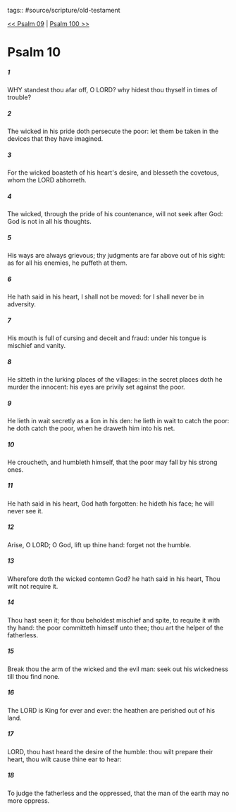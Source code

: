 tags:: #source/scripture/old-testament

[<< Psalm 09](/old-testament/19_Psalms/Psalm_09.md) | [Psalm 100 >>](/old-testament/19_Psalms/Psalm_100.md)

# Psalm 10

##### 1

WHY standest thou afar off, O LORD? why hidest thou thyself in times of trouble?

##### 2

The wicked in his pride doth persecute the poor: let them be taken in the devices that they have imagined.

##### 3

For the wicked boasteth of his heart's desire, and blesseth the covetous, whom the LORD abhorreth.

##### 4

The wicked, through the pride of his countenance, will not seek after God: God is not in all his thoughts.

##### 5

His ways are always grievous; thy judgments are far above out of his sight: as for all his enemies, he puffeth at them.

##### 6

He hath said in his heart, I shall not be moved: for I shall never be in adversity.

##### 7

His mouth is full of cursing and deceit and fraud: under his tongue is mischief and vanity.

##### 8

He sitteth in the lurking places of the villages: in the secret places doth he murder the innocent: his eyes are privily set against the poor.

##### 9

He lieth in wait secretly as a lion in his den: he lieth in wait to catch the poor: he doth catch the poor, when he draweth him into his net.

##### 10

He croucheth, and humbleth himself, that the poor may fall by his strong ones.

##### 11

He hath said in his heart, God hath forgotten: he hideth his face; he will never see it.

##### 12

Arise, O LORD; O God, lift up thine hand: forget not the humble.

##### 13

Wherefore doth the wicked contemn God? he hath said in his heart, Thou wilt not require it.

##### 14

Thou hast seen it; for thou beholdest mischief and spite, to requite it with thy hand: the poor committeth himself unto thee; thou art the helper of the fatherless.

##### 15

Break thou the arm of the wicked and the evil man: seek out his wickedness till thou find none.

##### 16

The LORD is King for ever and ever: the heathen are perished out of his land.

##### 17

LORD, thou hast heard the desire of the humble: thou wilt prepare their heart, thou wilt cause thine ear to hear:

##### 18

To judge the fatherless and the oppressed, that the man of the earth may no more oppress.
